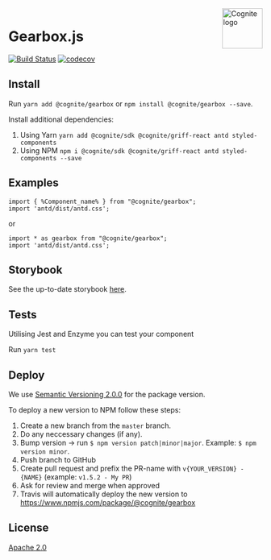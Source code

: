 <a href="https://cognite.com/">
    <img src="./cognite_logo.png" alt="Cognite logo" title="Cognite" align="right" height="80" />
</a>

Gearbox.js
==========================
[![Build Status](https://travis-ci.org/cognitedata/gearbox.js.svg?branch=master)](https://travis-ci.org/cognitedata/gearbox.js)
[![codecov](https://codecov.io/gh/cognitedata/gearbox.js/branch/master/graph/badge.svg)](https://codecov.io/gh/cognitedata/gearbox.js)

## Install

Run `yarn add @cognite/gearbox` or `npm install @cognite/gearbox --save`.

Install additional dependencies:
1.  Using Yarn `yarn add @cognite/sdk @cognite/griff-react antd styled-components`
2.  Using NPM `npm i @cognite/sdk @cognite/griff-react antd styled-components --save`

## Examples
```
import { %Component_name% } from "@cognite/gearbox";
import 'antd/dist/antd.css';
```
or
```
import * as gearbox from "@cognite/gearbox";
import 'antd/dist/antd.css';
```

## Storybook

See the up-to-date storybook [here](https://cognitedata.github.io/gearbox.js).

## Tests

Utilising Jest and Enzyme you can test your component

Run `yarn test`

## Deploy

We use [Semantic Versioning 2.0.0](https://semver.org/) for the package version.

To deploy a new version to NPM follow these steps:
1. Create a new branch from the `master` branch.
2. Do any neccessary changes (if any).
3. Bump version -> run `$ npm version patch|minor|major`. Example: `$ npm version minor`.
4. Push branch to GitHub
5. Create pull request and prefix the PR-name with `v{YOUR_VERSION} - {NAME}` (example: `v1.5.2 - My PR`)
6. Ask for review and merge when approved
7. Travis will automatically deploy the new version to https://www.npmjs.com/package/@cognite/gearbox

## License

[Apache 2.0](https://www.apache.org/licenses/LICENSE-2.0)
